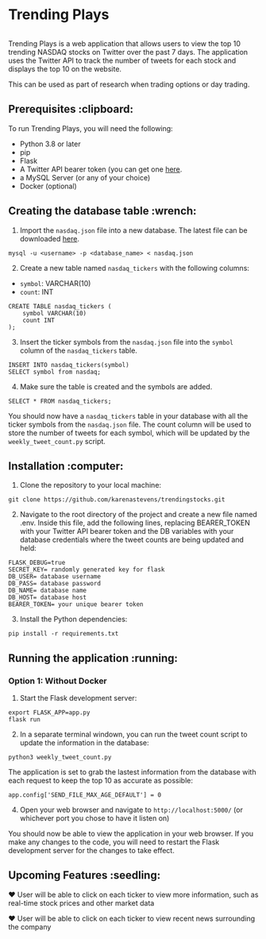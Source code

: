 <h1>Trending Plays</h1>
<img href="https://imgur.com/wPHFUE8">

Trending Plays is a web application that allows users to view the top 10 trending NASDAQ stocks on Twitter over the past 7 days. The application uses the Twitter API to track the number of tweets for each stock and displays the top 10 on the website.

This can be used as part of research when trading options or day trading.

<h2>Prerequisites :clipboard:</h2>

To run Trending Plays, you will need the following:

* Python 3.8 or later
* pip
* Flask
* A Twitter API bearer token (you can get one [here](href="https://developer.twitter.com/en").
* a MySQL Server (or any of your choice)
* Docker (optional)

<h2>Creating the database table :wrench:</h2>

1. Import the `nasdaq.json` file into a new database. The latest file can be downloaded [here](https://datahub.io/core/nasdaq-listings).

```
mysql -u <username> -p <database_name> < nasdaq.json
```

2. Create a new table named `nasdaq_tickers` with the following columns:

* `symbol`: VARCHAR(10)
* `count`: INT

```
CREATE TABLE nasdaq_tickers (
    symbol VARCHAR(10)
    count INT
);
```

3. Insert the ticker symbols from the `nasdaq.json` file into the `symbol` column of the `nasdaq_tickers` table.

```
INSERT INTO nasdaq_tickers(symbol)
SELECT symbol from nasdaq;
```

4. Make sure the table is created and the symbols are added.

```
SELECT * FROM nasdaq_tickers;
```

You should now have a `nasdaq_tickers` table in your database with all the ticker symbols from the `nasdaq.json` file. The count column will be used to store the number of tweets for each symbol, which will be updated by the `weekly_tweet_count.py` script.

<h2>Installation :computer:</h2>

1. Clone the repository to your local machine:

```
git clone https://github.com/karenastevens/trendingstocks.git

```

2. Navigate to the root directory of the project and create a new file named .env. Inside this file, add the following lines, replacing BEARER_TOKEN with your Twitter API bearer token and the DB variables with your database credentials where the tweet counts are being updated and held:

```
FLASK_DEBUG=true
SECRET_KEY= randomly generated key for flask
DB_USER= database username
DB_PASS= database password
DB_NAME= database name
DB_HOST= database host
BEARER_TOKEN= your unique bearer token
```

3. Install the Python dependencies:

```
pip install -r requirements.txt
```

<h2>Running the application :running:</h2>

<h3>Option 1: Without Docker</h3>

1. Start the Flask development server:

```
export FLASK_APP=app.py
flask run
```

2. In a separate terminal windown, you can run the tweet count script to update the information in the database:

```
python3 weekly_tweet_count.py
```

The application is set to grab the lastest information from the database with each request to keep the top 10 as accurate as possible:
```
app.config['SEND_FILE_MAX_AGE_DEFAULT'] = 0
```

4. Open your web browser and navigate to `http://localhost:5000/` (or whichever port you chose to have it listen on)

You should now be able to view the application in your web browser. If you make any changes to the code, you will need to restart the Flask development server for the changes to take effect.

<h2>Upcoming Features :seedling:</h2>

:heart: User will be able to click on each ticker to view more information, such as real-time stock prices and other market data

:heart: User will be able to click on each ticker to view recent news surrounding the company

